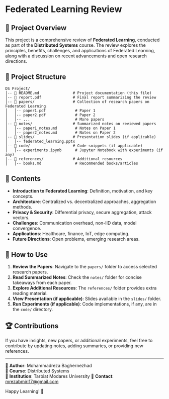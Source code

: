 # Federated Learning Review

## 📌 Project Overview
This project is a comprehensive review of **Federated Learning**, conducted as part of the **Distributed Systems** course. The review explores the principles, benefits, challenges, and applications of Federated Learning, along with a discussion on recent advancements and open research directions.

## 📂 Project Structure
```
DS Project/
│-- 📄 README.md               # Project documentation (this file)
│-- 📄 report.pdf              # Final report summarizing the review
│-- 📂 papers/                 # Collection of research papers on Federated Learning
│   │-- paper1.pdf             # Paper 1
│   │-- paper2.pdf             # Paper 2
│   │-- ...                    # More papers
│-- 📂 notes/                  # Summarized notes on reviewed papers
│   │-- paper1_notes.md        # Notes on Paper 1
│   │-- paper2_notes.md        # Notes on Paper 2
│-- 📂 slides/                 # Presentation slides (if applicable)
│   │-- federated_learning.pptx
│-- 📂 code/                   # Code snippets (if applicable)
│   │-- experiments.ipynb      # Jupyter Notebook with experiments (if any)
│-- 📂 references/             # Additional resources
│   │-- books.md               # Recommended books/articles
```

## 📝 Contents
- **Introduction to Federated Learning**: Definition, motivation, and key concepts.
- **Architecture**: Centralized vs. decentralized approaches, aggregation methods.
- **Privacy & Security**: Differential privacy, secure aggregation, attack vectors.
- **Challenges**: Communication overhead, non-IID data, model convergence.
- **Applications**: Healthcare, finance, IoT, edge computing.
- **Future Directions**: Open problems, emerging research areas.

## 📜 How to Use
1. **Review the Papers**: Navigate to the `papers/` folder to access selected research papers.
2. **Read Summarized Notes**: Check the `notes/` folder for concise takeaways from each paper.
3. **Explore Additional Resources**: The `references/` folder provides extra reading material.
4. **View Presentation (if applicable)**: Slides available in the `slides/` folder.
5. **Run Experiments (if applicable)**: Code implementations, if any, are in the `code/` directory.

## 🏆 Contributions
If you have insights, new papers, or additional experiments, feel free to contribute by updating notes, adding summaries, or providing new references.

---

📌 **Author**: Mohammadreza Baghernezhad  
📅 **Course**: Distributed Systems  
🏫 **Institution**: Tarbiat Modares University
📧 **Contact**: mrezabmiri17@gmail.com

Happy Learning! 🚀


